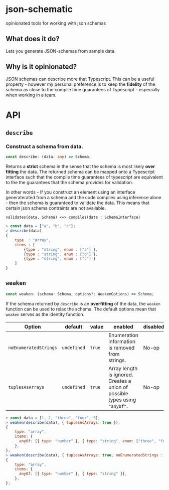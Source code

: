 # json-schematic

opinionated tools for working with json schemas

## What does it do?

Lets you generate JSON-schemas from sample data.

## Why is it opinionated?

JSON schemas can describe more that Typescript. This can be a useful property - however my personal preference is to keep the **fidelity** of the schema as close to the compile time guarantees of Typescript - especially when working in a team.

# API

## `describe`

### Construct a schema from data.

```ts
const describe: (data: any) => Schema;
```

Returns a **strict** schema in the sense that the schema is most likely **over fitting** the data. The returned schema can be mapped onto a Typescript interface such that the compile time guarantees of typescript are equivalent to the the guarantees that the schema provides for validation.

In other words - If you construct an element using an interface generaterated from a schema and the code compiles using inference alone - then the schema is guaranteed to validate the data.
This means that certain json schema contraints are not available.

```
validates(data, Schema) <=> compiles(data : SchemaInterface)
```

```js
> const data = ["a", "b", "c"];
> describe(data)
{
    type  : "array",
    items : [
        {type : "string", enum : ["a"] },
        {type : "string", enum : ["b"] },
        {type : "string", enum : ["c"] }
    ]
}
```

## `weaken`

```ts
const weaken: (schema: Schema, options?: WeakenOptions) => Schema;
```

If the schema returned by `describe` is an **overfitting** of the data, the `weaken` function can be used to relax the schema. The default options mean that `weaken` serves as the identity function.

| Option                | default     | value  | enabled                                                                     | disabled |
| --------------------- | ----------- | ------ | --------------------------------------------------------------------------- | -------- |
| `noEnumeratedStrings` | `undefined` | `true` | Enumeration information is removed from strings.                            | No-op    |
| `tuplesAsArrays`      | `undefined` | `true` | Array length is ignored. Creates a union of possible types using `"anyOf"`. | No-op    |

```js
> const data = [1, 2, "three", "four", 5];
> weaken(describe(data), { tuplesAsArrays: true });
{
    type: "array",
    items: {
      anyOf: [{ type: "number" }, { type: "string", enum: ["three", "four"] }],
    },
};
> weaken(describe(data), { tuplesAsArrays: true, noEnumeratedStrings : true });
{
    type: "array",
    items: {
      anyOf: [{ type: "number" }, { type: "string" }],
    },
};
```
